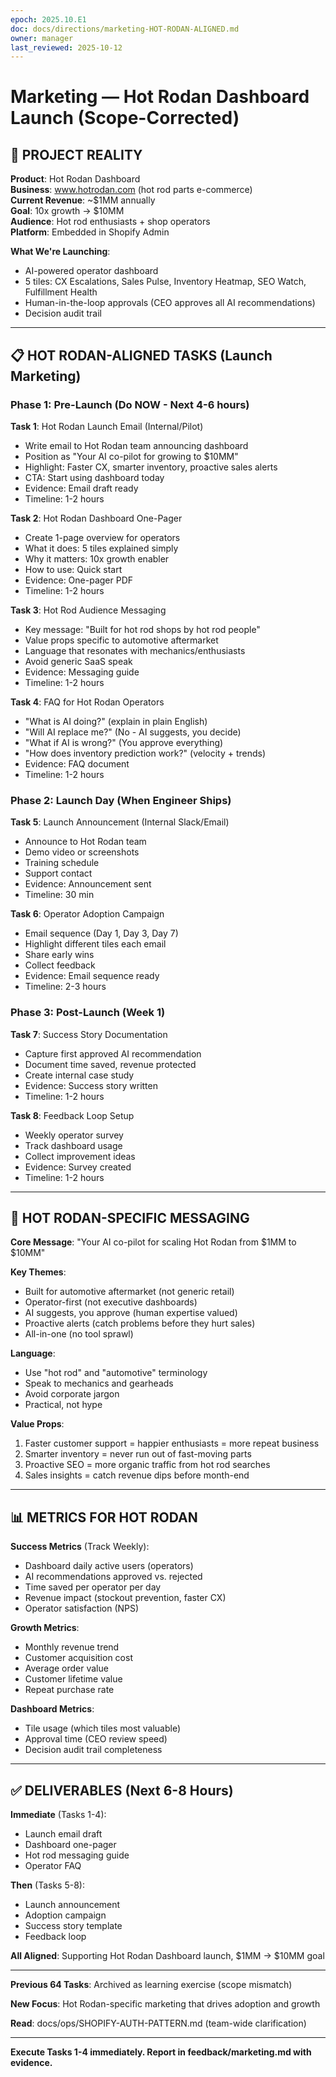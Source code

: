 ```yaml
---
epoch: 2025.10.E1
doc: docs/directions/marketing-HOT-RODAN-ALIGNED.md
owner: manager
last_reviewed: 2025-10-12
---
```


# Marketing — Hot Rodan Dashboard Launch (Scope-Corrected)

## 🎯 PROJECT REALITY

**Product**: Hot Rodan Dashboard  
**Business**: www.hotrodan.com (hot rod parts e-commerce)  
**Current Revenue**: ~$1MM annually  
**Goal**: 10x growth → $10MM  
**Audience**: Hot rod enthusiasts + shop operators  
**Platform**: Embedded in Shopify Admin

**What We're Launching**:
- AI-powered operator dashboard
- 5 tiles: CX Escalations, Sales Pulse, Inventory Heatmap, SEO Watch, Fulfillment Health
- Human-in-the-loop approvals (CEO approves all AI recommendations)
- Decision audit trail

---

## 📋 HOT RODAN-ALIGNED TASKS (Launch Marketing)

### Phase 1: Pre-Launch (Do NOW - Next 4-6 hours)

**Task 1**: Hot Rodan Launch Email (Internal/Pilot)
- Write email to Hot Rodan team announcing dashboard
- Position as "Your AI co-pilot for growing to $10MM"
- Highlight: Faster CX, smarter inventory, proactive sales alerts
- CTA: Start using dashboard today
- Evidence: Email draft ready
- Timeline: 1-2 hours

**Task 2**: Hot Rodan Dashboard One-Pager
- Create 1-page overview for operators
- What it does: 5 tiles explained simply
- Why it matters: 10x growth enabler
- How to use: Quick start
- Evidence: One-pager PDF
- Timeline: 1-2 hours

**Task 3**: Hot Rod Audience Messaging
- Key message: "Built for hot rod shops by hot rod people"
- Value props specific to automotive aftermarket
- Language that resonates with mechanics/enthusiasts
- Avoid generic SaaS speak
- Evidence: Messaging guide
- Timeline: 1-2 hours

**Task 4**: FAQ for Hot Rodan Operators
- "What is AI doing?" (explain in plain English)
- "Will AI replace me?" (No - AI suggests, you decide)
- "What if AI is wrong?" (You approve everything)
- "How does inventory prediction work?" (velocity + trends)
- Evidence: FAQ document
- Timeline: 1-2 hours

### Phase 2: Launch Day (When Engineer Ships)

**Task 5**: Launch Announcement (Internal Slack/Email)
- Announce to Hot Rodan team
- Demo video or screenshots
- Training schedule
- Support contact
- Evidence: Announcement sent
- Timeline: 30 min

**Task 6**: Operator Adoption Campaign
- Email sequence (Day 1, Day 3, Day 7)
- Highlight different tiles each email
- Share early wins
- Collect feedback
- Evidence: Email sequence ready
- Timeline: 2-3 hours

### Phase 3: Post-Launch (Week 1)

**Task 7**: Success Story Documentation
- Capture first approved AI recommendation
- Document time saved, revenue protected
- Create internal case study
- Evidence: Success story written
- Timeline: 1-2 hours

**Task 8**: Feedback Loop Setup
- Weekly operator survey
- Track dashboard usage
- Collect improvement ideas
- Evidence: Survey created
- Timeline: 1-2 hours

---

## 🎯 HOT RODAN-SPECIFIC MESSAGING

**Core Message**:
"Your AI co-pilot for scaling Hot Rodan from $1MM to $10MM"

**Key Themes**:
- Built for automotive aftermarket (not generic retail)
- Operator-first (not executive dashboards)
- AI suggests, you approve (human expertise valued)
- Proactive alerts (catch problems before they hurt sales)
- All-in-one (no tool sprawl)

**Language**:
- Use "hot rod" and "automotive" terminology
- Speak to mechanics and gearheads
- Avoid corporate jargon
- Practical, not hype

**Value Props**:
1. Faster customer support = happier enthusiasts = more repeat business
2. Smarter inventory = never run out of fast-moving parts
3. Proactive SEO = more organic traffic from hot rod searches
4. Sales insights = catch revenue dips before month-end

---

## 📊 METRICS FOR HOT RODAN

**Success Metrics** (Track Weekly):
- Dashboard daily active users (operators)
- AI recommendations approved vs. rejected
- Time saved per operator per day
- Revenue impact (stockout prevention, faster CX)
- Operator satisfaction (NPS)

**Growth Metrics**:
- Monthly revenue trend
- Customer acquisition cost
- Average order value
- Customer lifetime value
- Repeat purchase rate

**Dashboard Metrics**:
- Tile usage (which tiles most valuable)
- Approval time (CEO review speed)
- Decision audit trail completeness

---

## ✅ DELIVERABLES (Next 6-8 Hours)

**Immediate** (Tasks 1-4):
- Launch email draft
- Dashboard one-pager
- Hot rod messaging guide
- Operator FAQ

**Then** (Tasks 5-8):
- Launch announcement
- Adoption campaign
- Success story template
- Feedback loop

**All Aligned**: Supporting Hot Rodan Dashboard launch, $1MM → $10MM goal

---

**Previous 64 Tasks**: Archived as learning exercise (scope mismatch)

**New Focus**: Hot Rodan-specific marketing that drives adoption and growth

**Read**: docs/ops/SHOPIFY-AUTH-PATTERN.md (team-wide clarification)

---

**Execute Tasks 1-4 immediately. Report in feedback/marketing.md with evidence.**

